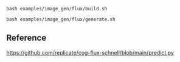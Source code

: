 ```
bash examples/image_gen/flux/build.sh
```

```
bash examples/image_gen/flux/generate.sh
```

## Reference

https://github.com/replicate/cog-flux-schnell/blob/main/predict.py
